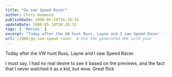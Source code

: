 ```yaml
---
title: "Go see Speed Racer"
author: Chris Hammond
publishDate: 2008-05-10T16:28:33
updateDate: 2008-05-10T16:28:33
tags: [ 'Movies' ]
excerpt: "Today after the VW hunt Russ, Layne and I saw Speed Racer.  I must say, I had no real desire to see it based on the previews, and the fact that I never watched it as a kid, but wow. Great flick "
url: /2008/go-see-speed-racer  # Use the generated URL with year
---
```

<p>Today after the VW hunt Russ, Layne&#160;and I saw Speed Racer.</p> <p>I must say, I had no real desire to see it based on the previews, and the fact that I never watched it as a kid, but wow. Great flick</p>
